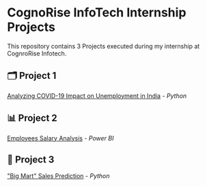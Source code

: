 # **CognoRise InfoTech Internship Projects**
This repository contains 3 Projects executed during my internship at CognroRise Infotech.

## 🗂️ **Project 1**
[Analyzing COVID-19 Impact on Unemployment in India](https://github.com/harshitgahlaut/CognoRise_InfoTech_Internship/tree/main/Task%201) - *Python*

## 📊 **Project 2**
[Employees Salary Analysis](https://github.com/harshitgahlaut/CognoRise_InfoTech_Internship/tree/main/Task%202) - *Power BI*

## 🎯 **Project 3**
["Big Mart" Sales Prediction](https://github.com/harshitgahlaut/CognoRise_InfoTech_Internship/tree/main/Task%203) - *Python*
